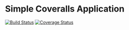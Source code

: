 Simple Coveralls Application
============================
[![Build Status](https://travis-ci.org/Krasnyanskiy/simple-coveralls-app.svg?branch=master)](https://travis-ci.org/Krasnyanskiy/simple-coveralls-app)
[![Coverage Status](https://img.shields.io/coveralls/Krasnyanskiy/simple-coveralls-app.svg)](https://coveralls.io/r/Krasnyanskiy/simple-coveralls-app)
